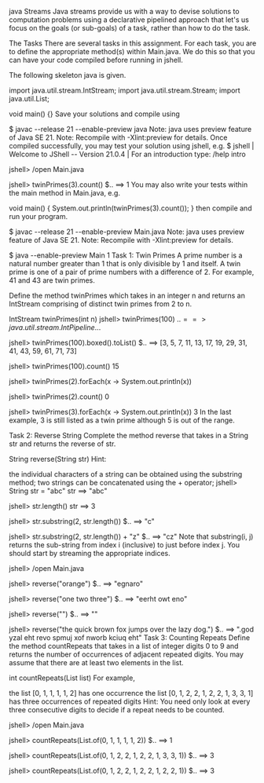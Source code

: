java Streams
Java streams provide us with a way to devise solutions to computation problems using a
declarative pipelined approach that let's us focus on the goals (or sub-goals) of a
task, rather than how to do the task.

The Tasks
There are several tasks in this assignment. For each task, you are to define the
appropriate method(s) within Main.java. We do this so that you can have your code
compiled before running in jshell.

The following skeleton java is given.

import java.util.stream.IntStream;
import java.util.stream.Stream;
import java.util.List;

void main() {}
Save your solutions and compile using

$ javac --release 21 --enable-preview java
Note: java uses preview feature of Java SE 21.
Note: Recompile with -Xlint:preview for details.
Once compiled successfully, you may test your solution using jshell, e.g.
$ jshell
|  Welcome to JShell -- Version 21.0.4
|  For an introduction type: /help intro

jshell> /open Main.java

jshell> twinPrimes(3).count()
$.. ==> 1
You may also write your tests within the main method in Main.java, e.g.

void main() {
        System.out.println(twinPrimes(3).count());
}
then compile and run your program.

$ javac --release 21 --enable-preview Main.java
Note: java uses preview feature of Java SE 21.
Note: Recompile with -Xlint:preview for details.

$ java --enable-preview Main
1
Task 1: Twin Primes
A prime number is a natural number greater than 1 that is only divisible by 1 and
itself. A twin prime is one of a pair of prime numbers with a difference of 2. For
example, 41 and 43 are twin primes.

Define the method twinPrimes which takes in an integer n and returns an IntStream
comprising of distinct twin primes from 2 to n.

IntStream twinPrimes(int n)
jshell> twinPrimes(100)
$.. ==> java.util.stream.IntPipeline$...

jshell> twinPrimes(100).boxed().toList()
$.. ==> [3, 5, 7, 11, 13, 17, 19, 29, 31, 41, 43, 59, 61, 71, 73]

jshell> twinPrimes(100).count()
15

jshell> twinPrimes(2).forEach(x -> System.out.println(x))

jshell> twinPrimes(2).count()
0

jshell> twinPrimes(3).forEach(x -> System.out.println(x))
3
In the last example, 3 is still listed as a twin prime although 5 is out of the range.

Task 2: Reverse String
Complete the method reverse that takes in a String str and returns the reverse of str.

String reverse(String str)
Hint:

the individual characters of a string can be obtained using the substring method;
two strings can be concatenated using the + operator;
jshell> String str = "abc"
str ==> "abc"

jshell> str.length()
str ==> 3

jshell> str.substring(2, str.length())
$.. ==> "c"

jshell> str.substring(2, str.length()) + "z"
$.. ==> "cz"
Note that substring(i, j) returns the sub-string from index i (inclusive) to just before
index j. You should start by streaming the appropriate indices.

jshell> /open Main.java

jshell> reverse("orange")
$.. ==> "egnaro"

jshell> reverse("one two three")
$.. ==> "eerht owt eno"

jshell> reverse("")
$.. ==> ""

jshell> reverse("the quick brown fox jumps over the lazy dog.")
$.. ==> ".god yzal eht revo spmuj xof nworb kciuq eht"
Task 3: Counting Repeats
Define the method countRepeats that takes in a list of integer digits 0 to 9 and returns
the number of occurrences of adjacent repeated digits. You may assume that there are at
least two elements in the list.

int countRepeats(List<Integer> list)
For example,

the list [0, 1, 1, 1, 1, 2] has one occurrence
the list [0, 1, 2, 2, 1, 2, 2, 1, 3, 3, 1] has three occurrences of repeated digits
Hint: You need only look at every three consecutive digits to decide if a repeat needs
to be counted.

jshell> /open Main.java

jshell> countRepeats(List.of(0, 1, 1, 1, 1, 2))
$.. ==> 1

jshell> countRepeats(List.of(0, 1, 2, 2, 1, 2, 2, 1, 3, 3, 1))
$.. ==> 3

jshell> countRepeats(List.of(0, 1, 2, 2, 1, 2, 2, 1, 2, 2, 1))
$.. ==> 3
